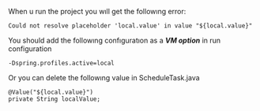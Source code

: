 When u run the project you wıll get the followıng error:

    Could not resolve placeholder 'local.value' in value "${local.value}"

You should add the followıng confıguratıon as a ****_VM option_**** in run configuration 

    -Dspring.profiles.active=local

Or you can delete the followıng value in ScheduleTask.java

    @Value("${local.value}")
    private String localValue;
